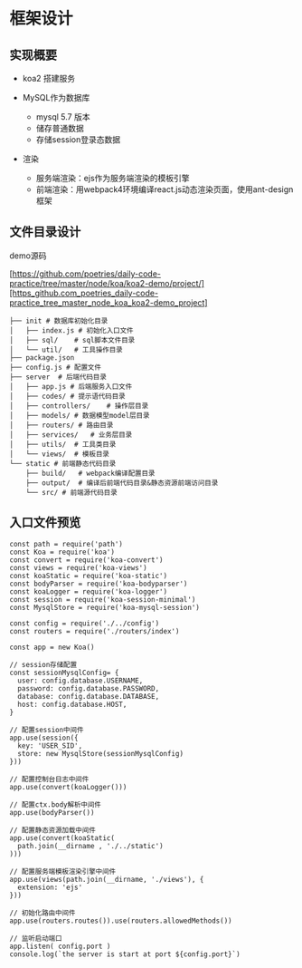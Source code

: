 #  框架设计 #

##  实现概要 ##

 *  koa2 搭建服务
 *  MySQL作为数据库
    
     *  mysql 5.7 版本
     *  储存普通数据
     *  存储session登录态数据
 *  渲染
    
     *  服务端渲染：ejs作为服务端渲染的模板引擎
     *  前端渲染：用webpack4环境编译react.js动态渲染页面，使用ant-design框架

##  文件目录设计 ##

demo源码

[https://github.com/poetries/daily-code-practice/tree/master/node/koa/koa2-demo/project/][https_github.com_poetries_daily-code-practice_tree_master_node_koa_koa2-demo_project]

    ├── init # 数据库初始化目录
    │   ├── index.js # 初始化入口文件
    │   ├── sql/    # sql脚本文件目录
    │   └── util/   # 工具操作目录
    ├── package.json 
    ├── config.js # 配置文件
    ├── server  # 后端代码目录
    │   ├── app.js # 后端服务入口文件
    │   ├── codes/ # 提示语代码目录
    │   ├── controllers/    # 操作层目录
    │   ├── models/ # 数据模型model层目录
    │   ├── routers/ # 路由目录
    │   ├── services/   # 业务层目录
    │   ├── utils/  # 工具类目录
    │   └── views/  # 模板目录
    └── static # 前端静态代码目录
        ├── build/   # webpack编译配置目录
        ├── output/  # 编译后前端代码目录&静态资源前端访问目录
        └── src/ # 前端源代码目录

##  入口文件预览 ##

    const path = require('path')
    const Koa = require('koa')
    const convert = require('koa-convert')
    const views = require('koa-views')
    const koaStatic = require('koa-static')
    const bodyParser = require('koa-bodyparser')
    const koaLogger = require('koa-logger')
    const session = require('koa-session-minimal')
    const MysqlStore = require('koa-mysql-session')
    
    const config = require('./../config')
    const routers = require('./routers/index')
    
    const app = new Koa()
    
    // session存储配置
    const sessionMysqlConfig= {
      user: config.database.USERNAME,
      password: config.database.PASSWORD,
      database: config.database.DATABASE,
      host: config.database.HOST,
    }
    
    // 配置session中间件
    app.use(session({
      key: 'USER_SID',
      store: new MysqlStore(sessionMysqlConfig)
    }))
    
    // 配置控制台日志中间件
    app.use(convert(koaLogger()))
    
    // 配置ctx.body解析中间件
    app.use(bodyParser())
    
    // 配置静态资源加载中间件
    app.use(convert(koaStatic(
      path.join(__dirname , './../static')
    )))
    
    // 配置服务端模板渲染引擎中间件
    app.use(views(path.join(__dirname, './views'), {
      extension: 'ejs'
    }))
    
    // 初始化路由中间件
    app.use(routers.routes()).use(routers.allowedMethods())
    
    // 监听启动端口
    app.listen( config.port )
    console.log(`the server is start at port ${config.port}`)


[https_github.com_poetries_daily-code-practice_tree_master_node_koa_koa2-demo_project]: https://github.com/poetries/daily-code-practice/tree/master/node/koa/koa2-demo/project/config.js